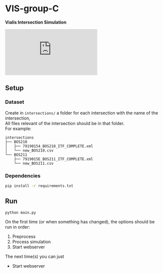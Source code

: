 # VIS-group-C
__Vialis Intersection Simulation__ 

![](https://www.vrsrail.nl/dynamics/modules/SFIL0200/view.php?fil_Id=5534&thumb_nr=108)


## Setup

### Dataset
Create in `intersections/` a folder for each intersection with the name of the intersection,  
All files relevant of the intersection should be in that folder.  
For example: 
```
intersections
├── BOS210
│   ├── 79190154_BOS210_ITF_COMPLETE.xml
│   └── new_BOS210.csv
└── BOS211
    ├── 7919015E_BOS211_ITF_COMPLETE.xml
    └── new_BOS211.csv
```

### Dependencies
```bash
pip install -r requirements.txt
```

## Run
```bash
python main.py
```

On the first time (or when something has changed), the options should be run in order:
1. Preprocess
2. Process simulation
3. Start webserver

The next time(s) you can just
- Start webserver
